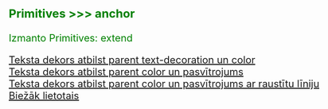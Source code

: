 ### Primitives >>> anchor

Izmanto Primitives:
extend

<html>
<style>
  body{
    font-size: 20px;
    color: green;
  }
</style>

<a class="anchor" href="#">Teksta dekors atbilst parent text-decoration un color</a>
<br>
<a class="anchor_underline" href="#">Teksta dekors atbilst parent color un pasvītrojums</a>
<br>
<a class="anchor_underline_dash" href="#">Teksta dekors atbilst parent color un pasvītrojums ar raustītu līniju</a>
<br>
<a class="anchor_underline--main" href="#">Biežāk lietotais</a>
</html>
